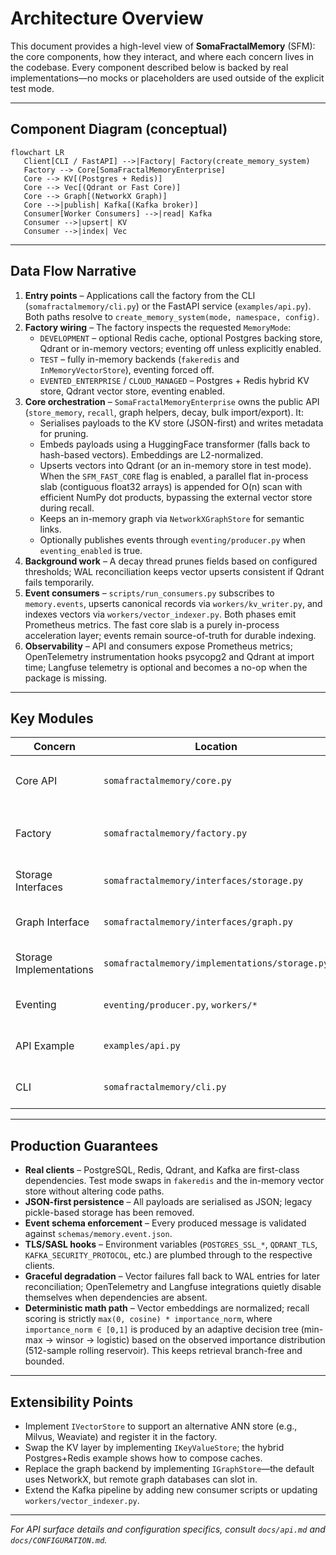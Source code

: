 # Architecture Overview

This document provides a high-level view of **SomaFractalMemory** (SFM): the core components, how they interact, and where each concern lives in the codebase. Every component described below is backed by real implementations—no mocks or placeholders are used outside of the explicit test mode.

---

## Component Diagram (conceptual)
```mermaid
flowchart LR
   Client[CLI / FastAPI] -->|Factory| Factory(create_memory_system)
   Factory --> Core[SomaFractalMemoryEnterprise]
   Core --> KV[(Postgres + Redis)]
   Core --> Vec[(Qdrant or Fast Core)]
   Core --> Graph[(NetworkX Graph)]
   Core -->|publish| Kafka[(Kafka broker)]
   Consumer[Worker Consumers] -->|read| Kafka
   Consumer -->|upsert| KV
   Consumer -->|index| Vec
```

---

## Data Flow Narrative
1. **Entry points** – Applications call the factory from the CLI (`somafractalmemory/cli.py`) or the FastAPI service (`examples/api.py`). Both paths resolve to `create_memory_system(mode, namespace, config)`.
2. **Factory wiring** – The factory inspects the requested `MemoryMode`:
   * `DEVELOPMENT` – optional Redis cache, optional Postgres backing store, Qdrant or in-memory vectors; eventing off unless explicitly enabled.
   * `TEST` – fully in-memory backends (`fakeredis` and `InMemoryVectorStore`), eventing forced off.
   * `EVENTED_ENTERPRISE` / `CLOUD_MANAGED` – Postgres + Redis hybrid KV store, Qdrant vector store, eventing enabled.
3. **Core orchestration** – `SomaFractalMemoryEnterprise` owns the public API (`store_memory`, `recall`, graph helpers, decay, bulk import/export). It:
   * Serialises payloads to the KV store (JSON-first) and writes metadata for pruning.
   * Embeds payloads using a HuggingFace transformer (falls back to hash-based vectors). Embeddings are L2-normalized.
   * Upserts vectors into Qdrant (or an in-memory store in test mode). When the `SFM_FAST_CORE` flag is enabled, a parallel flat in-process slab (contiguous float32 arrays) is appended for O(n) scan with efficient NumPy dot products, bypassing the external vector store during recall.
   * Keeps an in-memory graph via `NetworkXGraphStore` for semantic links.
   * Optionally publishes events through `eventing/producer.py` when `eventing_enabled` is true.
4. **Background work** – A decay thread prunes fields based on configured thresholds; WAL reconciliation keeps vector upserts consistent if Qdrant fails temporarily.
5. **Event consumers** – `scripts/run_consumers.py` subscribes to `memory.events`, upserts canonical records via `workers/kv_writer.py`, and indexes vectors via `workers/vector_indexer.py`. Both phases emit Prometheus metrics. The fast core slab is a purely in-process acceleration layer; events remain source-of-truth for durable indexing.
6. **Observability** – API and consumers expose Prometheus metrics; OpenTelemetry instrumentation hooks psycopg2 and Qdrant at import time; Langfuse telemetry is optional and becomes a no-op when the package is missing.

---

## Key Modules
| Concern | Location | Notes |
|---------|----------|-------|
| Core API | `somafractalmemory/core.py` | `SomaFractalMemoryEnterprise` implements storage, recall, decay, graph helpers, and bulk utilities. |
| Factory | `somafractalmemory/factory.py` | Binds concrete backends based on `MemoryMode` and exposes the `PostgresRedisHybridStore`. |
| Storage Interfaces | `somafractalmemory/interfaces/storage.py` | Contracts for key-value and vector stores used across implementations. |
| Graph Interface | `somafractalmemory/interfaces/graph.py` | Contract for graph backends; default is NetworkX. |
| Storage Implementations | `somafractalmemory/implementations/storage.py` | Redis/Postgres/Qdrant clients, plus an in-memory vector store for tests. |
| Eventing | `eventing/producer.py`, `workers/*` | Schema-validated event builder, Kafka producer, and consumer workers. |
| API Example | `examples/api.py` | FastAPI surface used for local testing and documentation builds. |
| CLI | `somafractalmemory/cli.py` | Command-line interface wrapping the same factory as the API. |

---

## Production Guarantees
* **Real clients** – PostgreSQL, Redis, Qdrant, and Kafka are first-class dependencies. Test mode swaps in `fakeredis` and the in-memory vector store without altering code paths.
* **JSON-first persistence** – All payloads are serialised as JSON; legacy pickle-based storage has been removed.
* **Event schema enforcement** – Every produced message is validated against `schemas/memory.event.json`.
* **TLS/SASL hooks** – Environment variables (`POSTGRES_SSL_*`, `QDRANT_TLS`, `KAFKA_SECURITY_PROTOCOL`, etc.) are plumbed through to the respective clients.
* **Graceful degradation** – Vector failures fall back to WAL entries for later reconciliation; OpenTelemetry and Langfuse integrations quietly disable themselves when dependencies are absent.
* **Deterministic math path** – Vector embeddings are normalized; recall scoring is strictly `max(0, cosine) * importance_norm`, where `importance_norm ∈ [0,1]` is produced by an adaptive decision tree (min-max → winsor → logistic) based on the observed importance distribution (512-sample rolling reservoir). This keeps retrieval branch-free and bounded.

---

## Extensibility Points
* Implement `IVectorStore` to support an alternative ANN store (e.g., Milvus, Weaviate) and register it in the factory.
* Swap the KV layer by implementing `IKeyValueStore`; the hybrid Postgres+Redis example shows how to compose caches.
* Replace the graph backend by implementing `IGraphStore`—the default uses NetworkX, but remote graph databases can slot in.
* Extend the Kafka pipeline by adding new consumer scripts or updating `workers/vector_indexer.py`.

---

*For API surface details and configuration specifics, consult `docs/api.md` and `docs/CONFIGURATION.md`.*
